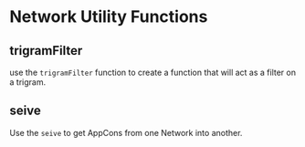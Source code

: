 # Network Utility Functions

## trigramFilter

use the `trigramFilter` function to create a function that will act as a filter on a trigram.

## seive

Use the `seive` to get AppCons from one Network into another.
